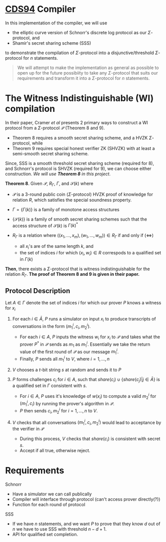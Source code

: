 # [CDS94](https://link.springer.com/chapter/10.1007/3-540-48658-5_19) Compiler
In this implementation of the compiler, we will use 

- the elliptic curve version of Schnorr's discrete log protocol as our $\Sigma$-protocol, and 
- Shamir's secret sharing scheme (SSS)

to demonstrate the compilation of $\Sigma$-protocol into a disjunctive/threshold $\Sigma$-protocol for $n$ statements. 

> We will attempt to make the implementation as general as possible to open up for the future possibiity to take any $\Sigma$-protocol that suits our requirements and transform it into a $\Sigma$-protocol for $n$ statements.  

# The Witness Indistinguishable (WI) compilation 

In their paper, Cramer *et al* presents 2 primary ways to construct a WI protocol from a $\Sigma$-protocol $\mathcal P$ (Theorem 8 and 9). 

- Theorem 8 requires a smooth secret sharing scheme, and a HVZK $\Sigma$-protocol, while 
- Theorem 9 requires special honest verifier ZK (SHVZK) with at least a semi-smooth secret sharing scheme. 

Since, SSS is a smooth threshold secret sharing scheme (required for 8), and Schnorr's protocol is SHVZK (required for 9), we can choose either construction. 
*We will use **Theorem 8** in this project*.

**Theorem 8**. Given $\mathcal P$, $R_\Gamma$, $\Gamma$, and $\mathcal S(k)$ where

- $\mathcal P$ is a 3-round public coin ($\Sigma$-protocol) HVZK proof of knowledge for relation $R$, which satisfies the special soundness property.
- $\Gamma = \{ \Gamma(k) \}$ is a family of monotone access structures
- $\{\mathcal S(k)\}$ is a family of smooth secret sharing schemes such that the access structure of $\mathcal S(k)$ is $\Gamma(k)^*$
- $R_\Gamma$ is a relation where $((x_1,\ldots,x_m),(w_1,\ldots,w_m)) \in R_\Gamma$ if and only if ($\iff$) 

  - all $x_i$'s are of the same length $k$, and 
  - the set of indices $i$ for which $(x_i,w_i) \in R$ correspods to a qualified set in $\Gamma(k)$

**Then**, there exists a $\Sigma$-protocol that is witness indistinguishable for the relation $R_\Gamma$. **The proof of Theorem 8 and 9 is given in their paper.**

## Protocol Description
Let $A \in \Gamma$ denote the set of indices $i$ for which our prover $P$ knows a witness for $x_i$

1. For each $i \in \bar A$, $P$ runs a simulator on input $x_i$ to produce transcripts of conversations in the form $(m_1^i, c_i, m_2^i)$.
   - For each $i \in A$, $P$ inputs the witness $w_i$ for $x_i$ to $\mathcal P$ and takes what the prover $P^*$ in $\mathcal P$ sends as $m_1$ as $m_1^i$. Essentially we take the return value of the first round of $\mathcal P$ as our message $m_1^i$.
   - Finally, $P$ sends all $m_1^i$ to $V$, where $i = 1, \ldots, n$
   
2. $V$ chooses a $t$-bit string $s$ at random and sends it to $P$
3. $P$ forms challenges $c_i$ for $i \in A$, such that $share(c_i) \cup \{share(c_j)|j \in \bar A\}$ is a qualified set in $\Gamma$ consistent with $s$.  
   - For $i \in A$, $P$ uses it's knowledge of $w(x_i)$ to compute a valid $m_2^i$ for $(m_1^i, c_i)$ by running the prover's algorithm in $\mathcal P$.
   - $P$ then sends $c_i, m_2^i$ for $i = 1 ,\ldots, n$ to $V$. 
4. $V$ checks that all conversations $(m_1^i, c_i, m_2^i)$ would lead to acceptance by the verifier in $\mathcal P$
   - During this process, $V$ checks that $share(c_i)$ is consistent with secret $s$.
   - Accept if all true, otherwise reject. 

# Requirements
Schnorr
- Have a simulator we can call publically
- Compiler will interface through protocol (can't access prover directly(?))
- Function for each round of protocol

SSS
 - If we have $n$ statements, and we want $P$ to prove that they know $d$ out of $n$ we have to use SSS with threshold $n-d+1$.
 - API for qualified set completion.

